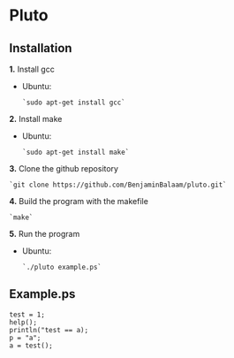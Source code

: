 # Pluto

## Installation

**1.** Install gcc

-   Ubuntu:

        `sudo apt-get install gcc`

**2.** Install make

-   Ubuntu:
  
        `sudo apt-get install make`

**3.** Clone the github repository

    `git clone https://github.com/BenjaminBalaam/pluto.git`

**4.** Build the program with the makefile

    `make`

**5.** Run the program

-   Ubuntu:

        `./pluto example.ps`

## Example.ps

```
test = 1;
help();
println("test == a);
p = "a";
a = test();
```
